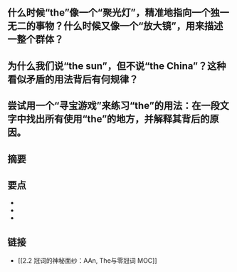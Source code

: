 ## 什么时候“the”像一个“聚光灯”，精准地指向一个独一无二的事物？什么时候又像一个“放大镜”，用来描述一整个群体？


## 为什么我们说“the sun”，但不说“the China”？这种看似矛盾的用法背后有何规律？


## 尝试用一个“寻宝游戏”来练习“the”的用法：在一段文字中找出所有使用“the”的地方，并解释其背后的原因。


## 摘要


## 要点

- 
- 
- 

## 链接

- [[2.2 冠词的神秘面纱：AAn, The与零冠词 MOC]]
